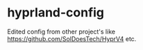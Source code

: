 # hyprland-config
Edited config from other project's like https://github.com/SolDoesTech/HyprV4 etc.

